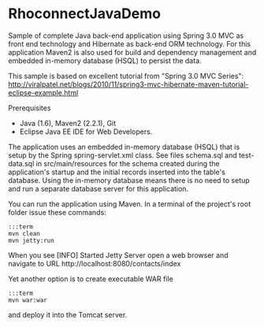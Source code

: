 RhoconnectJavaDemo
===

Sample of complete Java back-end application using Spring 3.0 MVC as front end technology and Hibernate 
as back-end ORM technology. For this application Maven2 is also used for build and dependency management and 
embedded in-memory database (HSQL) to persist the data.
 
This sample is based on excellent tutorial from "Spring 3.0 MVC Series": 
http://viralpatel.net/blogs/2010/11/spring3-mvc-hibernate-maven-tutorial-eclipse-example.html

Prerequisites
 * Java (1.6), Maven2 (2.2.1), Git
 * Eclipse Java EE IDE for Web Developers.

The application uses an embedded in-memory database (HSQL) that is setup by the Spring spring-servlet.xml class. 
See files schema.sql and test-data.sql in src/main/resources for the schema created during the application's 
startup and the initial records inserted into the table's database. 
Using the in-memory database means there is no need to setup and run a separate database server for this application.

You can run the application using Maven.
In a terminal of the project's root folder issue these commands:

	:::term
    mvn clean
    mvn jetty:run

When you see [INFO] Started Jetty Server open a web browser and navigate to URL
http://localhost:8080/contacts/index 

Yet another option is to create executable WAR file

	:::term
    mvn war:war

and deploy it into the Tomcat server.   
